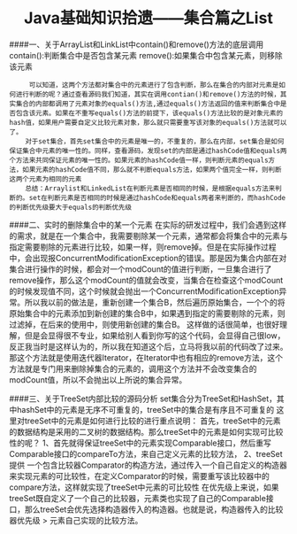 ﻿# <center>Java基础知识拾遗——集合篇之List</center>

####一、关于ArrayList和LinkList中contain()和remove()方法的底层调用  
    contain():判断集合中是否包含某元素
    remove():如果集合中包含某元素，则移除该元素
    
         可以知道，这两个方法都对集合中的元素进行了包含判断，那么在集合的内部对元素是如何进行判断的呢？通过查看源码我们知道，其实在调用contian()和remove()方法的时候，其实集合的内部都调用了元素对象的equals()方法,通过equals()方法返回的值来判断集合中是否包含该元素。如果在不重写equals()方法的前提下，该equals()方法比较的是对象元素的hash值，如果用户需要自定义比较元素对象，那么就只需要重写该对象的equals()方法就可以了。
        对于set集合，首先set集合中的元素是唯一的，不重复的，那么在内部，set集合是如何保证集合中元素的唯一性的。同样，查看源码，发现set的内部是通过hashCode值和equals两个方法来共同保证元素的唯一性的。如果元素的hashCode值一样，则判断元素的equals方法，如果元素的hashCode值不同，那么就不判断equals方法，如果两个值完全一样，则判断 这两个元素为相同的元素
        总结：Arraylist和LinkedList在判断元素是否相同的时候，是根据equals方法来判断的。set在判断元素是否相同的时候是通过hashCode和equals两者来判断的，而hashCode的判断优先级要大于equals的判断优先级
    

####二、实时的删除集合中的某一个元素
        在实际的研发过程中，我们会遇到这样的需求，就是在一个集合中，我需要剔除某一个元素，通常都会将集合中的元素与指定需要剔除的元素进行比较，如果一样，则remove掉。但是在实际操作过程中，会出现报ConcurrentModificationException的错误。那是因为集合内部在对集合进行操作的时候，都会对一个modCount的值进行判断，一旦集合进行了remove操作，那么这个modCount的值就会改变，当集合在检查这个modCount的时候发现值不同，这个时候就会抛出一个ConcurrentModificationException异常。所以我以前的做法是，重新创建一个集合B，然后遍历原始集合，一个个的将原始集合中的元素添加到新创建的集合B中，如果遇到指定的需要剔除的元素，则过滤掉，在后来的使用中，则使用新创建的集合B。
        这样做的话很简单，也很好理解，但是会显得很不专业，如果给别人看到你写的这个代码，会显得自己很low，反正我当时是这样认为的，所以我在知道这个后，立马将我以前的代码改了过来。那这个方法就是使用迭代器Iterator，在Iterator中也有相应的remove方法，这个方法就是专门用来删除掉集合的元素的，调用这个方法并不会改变集合的modCount值，所以不会抛出以上所说的集合异常。
    
####三、关于TreeSet内部比较的源码分析
        set集合分为TreeSet和HashSet，其中hashSet中的元素是无序不可重复的，treeSet中的集合是有序且不可重复的
        这里对treeSet中的元素是如何进行比较的进行重点说明：
    首先，treeSet中的元素的数据结构是采用的二叉树的数据结构。那么treeSet中的元素是如何实现可比较性的呢？
    1、首先就得保证treeSet中的元素实现Comparable接口，然后重写Comparable接口的compareTo方法，来自己定义元素的比较方法，
    2、treeSet提供 一个包含比较器Comparator的构造方法，通过传入一个自己自定义的构造器来实现元素的可比较性，在定义Comparator的时候，需要重写该比较器中的compare方法，这样就实现了treeSet中元素的可比较性
    在优先级上来说，如果treeSet既自定义了一个自己的比较器，元素类也实现了自己的Comparable接口，那么treeSet会优先选择构造器传入的构造器。也就是说，构造器传入的比较器优先级 > 元素自己实现的比较方法。

